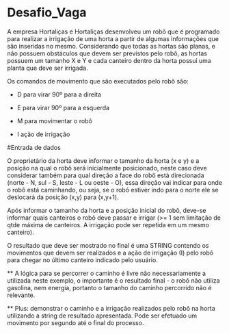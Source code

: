 # Desafio_Vaga

A empresa Hortaliças e Hortaliças desenvolveu um robô que é programado para realizar a irrigação de uma horta a partir de algumas informações que são inseridas no mesmo. Considerando que todas as hortas são planas, e não possuem obstáculos que devem ser previstos pelo robô, as hortas possuem um tamanho X e Y e cada canteiro dentro da horta possui uma planta que deve ser irrigada.

Os comandos de movimento que são executados pelo robô são:

- D para virar 90º para a direita

- E para virar 90º para a esquerda

- M para movimentar o robô

- I ação de irrigação

#Entrada de dados

O proprietário da horta deve informar o tamanho da horta (x e y) e a posição na qual o robô será inicialmente posicionado, neste caso deve considerar também para qual direção a face do robô está direcionada (norte - N, sul - S, leste - L ou oeste - O), essa direção vai indicar para onde o robô está caminhando, ou seja, se o robô estiver indo para o norte ele se deslocará da posição (x,y) para (x,y+1).

Após informar o tamanho da horta e a posição inicial do robô, deve-se informar quais canteiros o robô deve passar e irrigar (>= 1 sem limitação de qtde máxima de canteiros. A irrigação pode ser repetida em um mesmo canteiro).

O resultado que deve ser mostrado no final é uma STRING contendo os movimentos que devem ser realizados e a ação de irrigação (I) pelo robô para chegar no último canteiro indicado pelo usuário.

** A lógica para se percorrer o caminho é livre não necessariamente a utilizada neste exemplo, o importante é o resultado final - o robô não utiliza gasolina, nem energia, portanto o tamanho do caminho percorrido não é relevante.

** Plus: demonstrar o caminho e a irrigação realizados pelo robô na horta utilizando a string de resultado apresentada. Pode ser efetuado um movimento por segundo até o final do processo.


